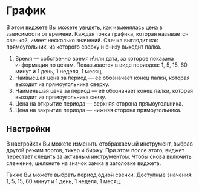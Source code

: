 # График

В этом виджете Вы можете увидеть, как изменялась цена в зависимости от времени. Каждая точка графика, которая называется свечкой, имеет несколько значений. Свечка выглядит как прямоугольник, из которого сверху и снизу выходит палка.

1. Время — собственно время и\или дата, за которое показана информация по ценам. Показывается в виде периодов: 1, 5, 15, 60 минут и 1 день, 1 неделя, 1 месяц.
2. Наивысшая цена за период — её обозначает конец палки, которая выходит из прямоугольника сверху.
3. Наименьшая цена за период — её обозначает конец палки, которая выходит из прямоугольника снизу.
4. Цена на открытие периода — верхняя сторона прямоугольника.
5. Цена на закрытие периода — нижняя сторона прямоугольника.

## **Настройки**

В настройках Вы можете изменить отображаемый инструмент, выбрав другой режим торгов, тикер и биржу. При этом после этого, виджет перестаёт следить за активным инструментом. Чтобы снова включить слежение, щелкните на значок замка в заголовке виджета.

Также Вы можете выбрать период одной свечки. Доступные значения: 1, 5, 15, 60 минут и 1 день, 1 неделя, 1 месяц.
